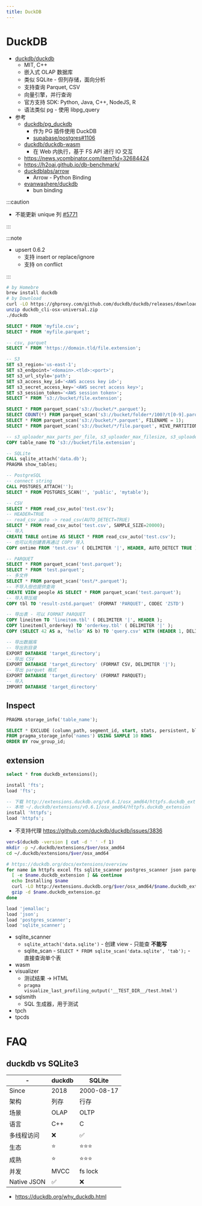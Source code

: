 ```yaml
---
title: DuckDB
---
```


# DuckDB

- [duckdb/duckdb](https://github.com/duckdb/duckdb)
  - MIT, C++
  - 嵌入式 OLAP 数据库
  - 类似 SQLite - 但列存储，面向分析
  - 支持查询 Parquet, CSV
  - 向量引擎，并行查询
  - 官方支持 SDK: Python, Java, C++, NodeJS, R
  - 语法类似 pg - 使用 libpg_query
- 参考
  - [duckdb/pg_duckdb](https://github.com/duckdb/pg_duckdb)
    - 作为 PG 插件使用 DuckDB
    - [supabase/postgres#1106](https://github.com/supabase/postgres/issues/1106)
  - [duckdb/duckdb-wasm](https://github.com/duckdb/duckdb-wasm)
    - 在 Web 内执行，基于 FS API 进行 IO 交互
  - https://news.ycombinator.com/item?id=32684424
  - https://h2oai.github.io/db-benchmark/
  - [duckdblabs/arrow](https://github.com/duckdblabs/arrow)
    - Arrow - Python Binding
  - [evanwashere/duckdb](https://github.com/evanwashere/duckdb)
    - bun binding

:::caution

- 不能更新 unique 列 [#5771](https://github.com/duckdb/duckdb/issues/5771)

:::

:::note

- upsert 0.6.2
  - 支持 insert or replace/ignore
  - 支持 on conflict

:::

```bash
# by Homebre
brew install duckdb
# by Download
curl -LO https://ghproxy.com/github.com/duckdb/duckdb/releases/download/v0.8.0/duckdb_cli-osx-universal.zip
unzip duckdb_cli-osx-universal.zip
./duckdb
```

```sql
SELECT * FROM 'myfile.csv';
SELECT * FROM 'myfile.parquet';

-- csv, parquet
SELECT * FROM 'https://domain.tld/file.extension';

-- S3
SET s3_region='us-east-1';
SET s3_endpoint='<domain>.<tld>:<port>';
SET s3_url_style='path';
SET s3_access_key_id='<AWS access key id>';
SET s3_secret_access_key='<AWS secret access key>';
SET s3_session_token='<AWS session token>';
SELECT * FROM 's3://bucket/file.extension';

SELECT * FROM parquet_scan('s3://bucket/*.parquet');
SELECT COUNT(*) FROM parquet_scan('s3://bucket/folder*/100?/t[0-9].parquet');
SELECT * FROM parquet_scan('s3://bucket/*.parquet', FILENAME = 1);
SELECT * FROM parquet_scan('s3://bucket/*/file.parquet', HIVE_PARTITIONING = 1);

-- s3_uploader_max_parts_per_file, s3_uploader_max_filesize, s3_uploader_thread_limit
COPY table_name TO 's3://bucket/file.extension';

-- SQLite
CALL sqlite_attach('data.db');
PRAGMA show_tables;

-- PostgreSQL
-- connect string
CALL POSTGRES_ATTACH('');
SELECT * FROM POSTGRES_SCAN('', 'public', 'mytable');

-- CSV
SELECT * FROM read_csv_auto('test.csv');
-- HEADER=TRUE
-- read_csv_auto -> read_csv(AUTO_DETECT=TRUE)
SELECT * FROM read_csv_auto('test.csv', SAMPLE_SIZE=20000);
-- 导入
CREATE TABLE ontime AS SELECT * FROM read_csv_auto('test.csv');
-- 也可以先创建表再通过 COPY 导入
COPY ontime FROM 'test.csv' ( DELIMITER '|', HEADER, AUTO_DETECT TRUE );

-- PARQUET
SELECT * FROM parquet_scan('test.parquet');
SELECT * FROM 'test.parquet';
-- 多文件
SELECT * FROM parquet_scan('test/*.parquet');
-- 不导入但也提供查询
CREATE VIEW people AS SELECT * FROM parquet_scan('test.parquet');
-- 导入带压缩
COPY tbl TO 'result-zstd.parquet' (FORMAT 'PARQUET', CODEC 'ZSTD')

-- 导出表 - 可以 FORMAT PARQUET
COPY lineitem TO 'lineitem.tbl' ( DELIMITER '|', HEADER );
COPY lineitem(l_orderkey) TO 'orderkey.tbl' ( DELIMITER '|' );
COPY (SELECT 42 AS a, 'hello' AS b) TO 'query.csv' WITH (HEADER 1, DELIMITER ',');

-- 导出数据库
-- 导出到目录
EXPORT DATABASE 'target_directory';
-- 导出 CSV
EXPORT DATABASE 'target_directory' (FORMAT CSV, DELIMITER '|');
-- 导出 parquet 格式
EXPORT DATABASE 'target_directory' (FORMAT PARQUET);
-- 导入
IMPORT DATABASE 'target_directory'
```

## Inspect

```sql
PRAGMA storage_info('table_name');

SELECT * EXCLUDE (column_path, segment_id, start, stats, persistent, block_id, block_offset, has_updates)
FROM pragma_storage_info('names') USING SAMPLE 10 ROWS
ORDER BY row_group_id;
```

## extension

```sql
select * from duckdb_extensions();

install 'fts';
load 'fts';

-- 下载 http://extensions.duckdb.org/v0.6.1/osx_amd64/httpfs.duckdb_extension.gz
-- 本地 ~/.duckdb/extensions/v0.6.1/osx_amd64/httpfs.duckdb_extension
install 'httpfs';
load 'httpfs';
```

- 不支持代理 https://github.com/duckdb/duckdb/issues/3836

```bash
ver=$(duckdb -version | cut -d ' ' -f 1)
mkdir -p ~/.duckdb/extensions/$ver/osx_amd64
cd ~/.duckdb/extensions/$ver/osx_amd64

# https://duckdb.org/docs/extensions/overview
for name in httpfs excel fts sqlite_scanner postgres_scanner json parquet jemalloc; do
  [ -e $name.duckdb_extension ] && continue
  echo Installing $name
  curl -LO http://extensions.duckdb.org/$ver/osx_amd64/$name.duckdb_extension.gz
  gzip -d $name.duckdb_extension.gz
done
```

```sql
load 'jemalloc';
load 'json';
load 'postgres_scanner';
load 'sqlite_scanner';
```

- sqlite_scanner
  - `sqlite_attach('data.sqlite')` - 创建 view - 只能查 **不能写**
  - sqlite_scan - `SELECT * FROM sqlite_scan('data.sqlite', 'tab');` - 直接查询单个表
- wasm
- visualizer
  - 测试结果 -> HTML
  - `pragma visualize_last_profiling_output('__TEST_DIR__/test.html')`
- sqlsmith
  - SQL 生成器，用于测试
- tpch
- tpcds

# FAQ

## duckdb vs SQLite3

| -           | duckdb | SQLite     |
| ----------- | ------ | ---------- |
| Since       | 2018   | 2000-08-17 |
| 架构        | 列存   | 行存       |
| 场景        | OLAP   | OLTP       |
| 语言        | C++    | C          |
| 多线程访问  | ❌     | ✅         |
| 生态        | ⭐️    | ⭐️⭐️⭐️  |
| 成熟        | ⭐️    | ⭐️⭐️⭐️  |
| 并发        | MVCC   | fs lock    |
| Native JSON | ✅     | ❌         |

- https://duckdb.org/why_duckdb.html
